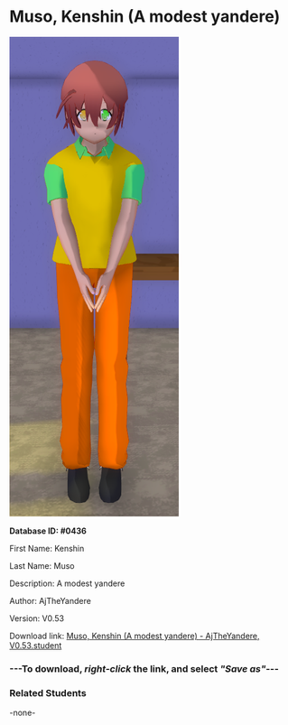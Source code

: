 # Muso, Kenshin (A modest yandere)

<img src="../../Files/Images/Muso, Kenshin (A modest yandere).png" title="Muso, Kenshin (A modest yandere) - AjTheYandere, V0.53">

**Database ID: #0436**

First Name: Kenshin

Last Name: Muso

Description: A modest yandere

Author: AjTheYandere

Version: V0.53

Download link: <a href="https://raw.githubusercontent.com/Arbiter1223/Daigaku-Gurashi-Custom-Students/master/Files/Student%20Files/Muso%2C%20Kenshin%20(A%20modest%20yandere)%20-%20AjTheYandere%2C%20V0.53.student">Muso, Kenshin (A modest yandere) - AjTheYandere, V0.53.student</a>

### ---**To download, _right-click_ the link, and select _"Save as"_**---

### Related Students

-none-
